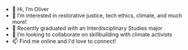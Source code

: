 - 👋 Hi, I’m Oliver
- 👀 I’m interested in restorative justice, tech ethics, climate, and much more!
- 🌱 Recently graduated with an Interdisciplinary Studies major
- 💞️ I’m looking to collaborate on skillbuilding with climate activists
- 📫 Find me online and I'd love to connect!

<!---
oliveryehlik/oliveryehlik is a ✨ special ✨ repository because its `README.md` (this file) appears on your GitHub profile.
You can click the Preview link to take a look at your changes.
--->
